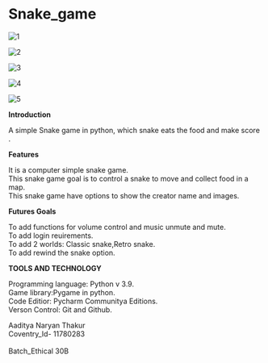 
# Snake_game
![1](https://user-images.githubusercontent.com/91419649/134869971-280122c4-9f70-4065-800d-89dcda21327b.jpg)

![2](https://user-images.githubusercontent.com/91419649/134870453-794a4566-2e03-40c9-9e10-da32b7fce504.jpg)

![3](https://user-images.githubusercontent.com/91419649/134877607-c43d41bb-c68f-463b-9325-579b335a6a06.jpg)

![4](https://user-images.githubusercontent.com/91419649/134877643-c73f2e0a-52bb-44a9-a2b6-c6bf05eb3594.jpg)

![5](https://user-images.githubusercontent.com/91419649/134877665-52e0eea0-88b6-4a87-8a11-2f8ed97857bb.jpg)

**Introduction**

A simple Snake game in python, which snake eats the food and make score .
<p/>

**Features**
<p>

It is a computer simple snake game.<br>
This snake game goal is to control a snake to move and collect food in a map.<br>
This snake game have options to show the creator name and images.<br>
 <p>

**Futures Goals**
  
To add functions for volume control and music unmute and mute.<br>
To add login reuirements.<br>
To add 2 worlds: Classic snake,Retro snake.<br>
To add  rewind the snake option.<br>

**TOOLS AND TECHNOLOGY**
  <p>
   
  Programming language: Python v 3.9.<br>
  Game library:Pygame in python.<br>
  Code Editior: Pycharm Communitya Editions.<br>
  Verson Control: Git and Github.<br>
   
   <p>
  

Aaditya Naryan Thakur<br>
Coventry_Id- 11780283<br>   
Batch_Ethical 30B<br>

